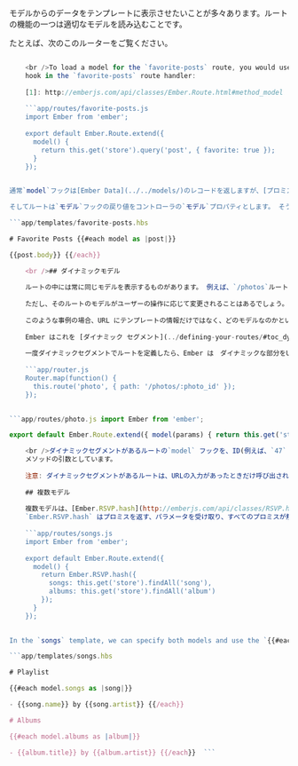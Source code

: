 モデルからのデータをテンプレートに表示させたいことが多々あります。ルートの機能の一つは適切なモデルを読み込むことです。

たとえば、次のこのルーターをご覧ください。

```app/router.js Router.map(function() { this.route('favorite-posts'); });

    <br />To load a model for the `favorite-posts` route, you would use the [`model()`][1]
    hook in the `favorite-posts` route handler:
    
    [1]: http://emberjs.com/api/classes/Ember.Route.html#method_model
    
    ```app/routes/favorite-posts.js
    import Ember from 'ember';
    
    export default Ember.Route.extend({
      model() {
        return this.get('store').query('post', { favorite: true });
      }
    });
    

通常`model`フックは[Ember Data](../../models/)のレコードを返しますが、[プロミス](https://www.promisejs.org/)オブジェクト(Ember Dataオブジェクトまたはプロミス)を返すことも、純粋なJavaScriptのオブジェクトや配列を返すこともできます。 Ember はテンプレートを描画する前に、データが読み込まれる (プロミスが解決される) まで待機します。

そしてルートは`モデル`フックの戻り値をコントローラの`モデル`プロパティとします。 そうすることで、テンプレートの`model`プロパティとしてアクセス可能にまります。

```app/templates/favorite-posts.hbs 

# Favorite Posts {{#each model as |post|}} 

{{post.body}} {{/each}}

    <br />## ダイナミックモデル
    
    ルートの中には常に同じモデルを表示するものがあります。 例えば、`/photos`ルートは常に、アプリケーションでアクセス可能な写真の一覧を表示します。 もしユーザーが現在のルートから一旦離れて、その後戻ってきたら、モデルは変更されません。
    
    ただし、そのルートのモデルがユーザーの操作に応じて変更されることはあるでしょう。 例えば、フォトビューアーアプリケーションがあったとします。`/photos` ルートが、変更されることのない写真のリストをモデルとして、`/photos` テンプレートを描画します。 しかし、ユーザーが特定の写真をクリックすると、選択されたモデルで`photo`テンプレートを表示させたいと思います。 もしユーザーが、一旦戻り、別の写真をクリックした場合は、今度は違うモデルで `photo` テンプレートを描画させます。
    
    このような事例の場合、URL にテンプレートの情報だけではなく、どのモデルなのかという情報も含めるのが重要です。
    
    Ember はこれを [ダイナミック セグメント](../defining-your-routes/#toc_dynamic-segments)がルートを定義する達成しています。
    
    一度ダイナミックセグメントでルートを定義したら、Ember は　ダイナミックな部分をURL から摘出して、モデルフックにハッシュとして引き渡します:
    
    ```app/router.js
    Router.map(function() {
      this.route('photo', { path: '/photos/:photo_id' });
    });
    

```app/routes/photo.js import Ember from 'ember';

export default Ember.Route.extend({ model(params) { return this.get('store').findRecord('photo', params.photo_id); } });

    <br />ダイナミックセグメントがあるルートの`model` フックを、ID(例えば、`47` とか `post-slug`など)をモデルに変更して、ルートのテンプレートとして描画できるようにする必要があります。 上記の例の場合は、写真のID(`params.photo_id`) を Ember Data'sの`findRecord`
    メソッドの引数としています。
    
    注意: ダイナミックセグメントがあるルートは、URLの入力があったときだけ呼び出された場合のみ、`model`フックを呼び出します。 遷移によりルートの入力があった場合は(例 [link-to](../../templates/links)Handlebarsヘルパーを利用しているときなど ) モデルのコンテキストはすでに与えられているため、フックは実行されません。 ダイナミック セグメントのないルートは常にモデル フックを実行します。
    
    ## 複数モデル
    
    複数モデルは、[Ember.RSVP.hash](http://emberjs.com/api/classes/RSVP.html#method_hash) を通じて返すことが可能です。
    `Ember.RSVP.hash` はプロミスを返す、パラメータを受け取り、すべてのプロミスが解決されたとき `Ember.RSVP.hash` 自体のプロミスが解決されます。 For example:
    
    ```app/routes/songs.js
    import Ember from 'ember';
    
    export default Ember.Route.extend({
      model() {
        return Ember.RSVP.hash({
          songs: this.get('store').findAll('song'),
          albums: this.get('store').findAll('album')
        });
      }
    });
    

In the `songs` template, we can specify both models and use the `{{#each}}` helper to display each record in the song model and album model:

```app/templates/songs.hbs 

# Playlist

{{#each model.songs as |song|}} 

- {{song.name}} by {{song.artist}} {{/each}} 

# Albums

{{#each model.albums as |album|}} 

- {{album.title}} by {{album.artist}} {{/each}}  ```